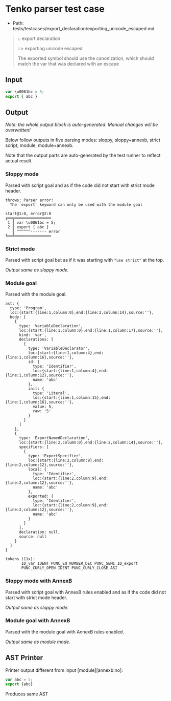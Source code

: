 # Tenko parser test case

- Path: tests/testcases/export_declaration/exporting_unicode_escaped.md

> :: export declaration
>
> ::> exporting unicode escaped
>
> The exported symbol should use the canonization, which should match the var that was declared with an escape

## Input

`````js
var \u0061bc = 5;
export { abc }
`````

## Output

_Note: the whole output block is auto-generated. Manual changes will be overwritten!_

Below follow outputs in five parsing modes: sloppy, sloppy+annexb, strict script, module, module+annexb.

Note that the output parts are auto-generated by the test runner to reflect actual result.

### Sloppy mode

Parsed with script goal and as if the code did not start with strict mode header.

`````
throws: Parser error!
  The `export` keyword can only be used with the module goal

start@1:0, error@2:0
╔══╦════════════════
 1 ║ var \u0061bc = 5;
 2 ║ export { abc }
   ║ ^^^^^^------- error
╚══╩════════════════

`````

### Strict mode

Parsed with script goal but as if it was starting with `"use strict"` at the top.

_Output same as sloppy mode._

### Module goal

Parsed with the module goal.

`````
ast: {
  type: 'Program',
  loc:{start:{line:1,column:0},end:{line:2,column:14},source:''},
  body: [
    {
      type: 'VariableDeclaration',
      loc:{start:{line:1,column:0},end:{line:1,column:17},source:''},
      kind: 'var',
      declarations: [
        {
          type: 'VariableDeclarator',
          loc:{start:{line:1,column:4},end:{line:1,column:16},source:''},
          id: {
            type: 'Identifier',
            loc:{start:{line:1,column:4},end:{line:1,column:12},source:''},
            name: 'abc'
          },
          init: {
            type: 'Literal',
            loc:{start:{line:1,column:15},end:{line:1,column:16},source:''},
            value: 5,
            raw: '5'
          }
        }
      ]
    },
    {
      type: 'ExportNamedDeclaration',
      loc:{start:{line:2,column:0},end:{line:2,column:14},source:''},
      specifiers: [
        {
          type: 'ExportSpecifier',
          loc:{start:{line:2,column:9},end:{line:2,column:12},source:''},
          local: {
            type: 'Identifier',
            loc:{start:{line:2,column:9},end:{line:2,column:12},source:''},
            name: 'abc'
          },
          exported: {
            type: 'Identifier',
            loc:{start:{line:2,column:9},end:{line:2,column:12},source:''},
            name: 'abc'
          }
        }
      ],
      declaration: null,
      source: null
    }
  ]
}

tokens (11x):
       ID_var IDENT PUNC_EQ NUMBER_DEC PUNC_SEMI ID_export
       PUNC_CURLY_OPEN IDENT PUNC_CURLY_CLOSE ASI
`````

### Sloppy mode with AnnexB

Parsed with script goal with AnnexB rules enabled and as if the code did not start with strict mode header.

_Output same as sloppy mode._

### Module goal with AnnexB

Parsed with the module goal with AnnexB rules enabled.

_Output same as module mode._

## AST Printer

Printer output different from input [module][annexb:no]:

````js
var abc = 5;
export {abc}
````

Produces same AST
